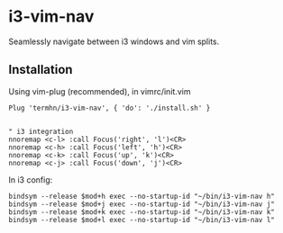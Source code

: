 # i3-vim-nav
Seamlessly navigate between i3 windows and vim splits. 

## Installation

Using vim-plug (recommended), in vimrc/init.vim

```vim
Plug 'termhn/i3-vim-nav', { 'do': './install.sh' }


" i3 integration
nnoremap <c-l> :call Focus('right', 'l')<CR>
nnoremap <c-h> :call Focus('left', 'h')<CR>
nnoremap <c-k> :call Focus('up', 'k')<CR>
nnoremap <c-j> :call Focus('down', 'j')<CR>
```

In i3 config:

```
bindsym --release $mod+h exec --no-startup-id "~/bin/i3-vim-nav h"
bindsym --release $mod+j exec --no-startup-id "~/bin/i3-vim-nav j"
bindsym --release $mod+k exec --no-startup-id "~/bin/i3-vim-nav k"
bindsym --release $mod+l exec --no-startup-id "~/bin/i3-vim-nav l"
```

